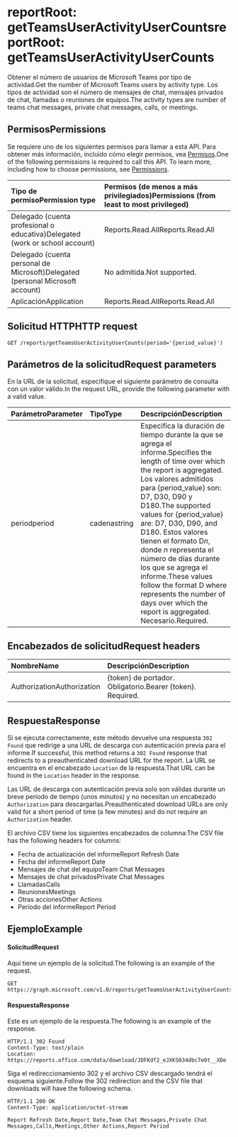 # <a name="reportroot-getteamsuseractivityusercounts"></a><span data-ttu-id="cde2e-101">reportRoot: getTeamsUserActivityUserCounts</span><span class="sxs-lookup"><span data-stu-id="cde2e-101">reportRoot: getTeamsUserActivityUserCounts</span></span>

<span data-ttu-id="cde2e-102">Obtener el número de usuarios de Microsoft Teams por tipo de actividad.</span><span class="sxs-lookup"><span data-stu-id="cde2e-102">Get the number of Microsoft Teams users by activity type.</span></span> <span data-ttu-id="cde2e-103">Los tipos de actividad son el número de mensajes de chat, mensajes privados de chat, llamadas o reuniones de equipos.</span><span class="sxs-lookup"><span data-stu-id="cde2e-103">The activity types are number of teams chat messages, private chat messages, calls, or meetings.</span></span>

## <a name="permissions"></a><span data-ttu-id="cde2e-104">Permisos</span><span class="sxs-lookup"><span data-stu-id="cde2e-104">Permissions</span></span>

<span data-ttu-id="cde2e-p102">Se requiere uno de los siguientes permisos para llamar a esta API. Para obtener más información, incluido cómo elegir permisos, vea [Permisos](../../../concepts/permissions_reference.md).</span><span class="sxs-lookup"><span data-stu-id="cde2e-p102">One of the following permissions is required to call this API. To learn more, including how to choose permissions, see [Permissions](../../../concepts/permissions_reference.md).</span></span>

| <span data-ttu-id="cde2e-107">Tipo de permiso</span><span class="sxs-lookup"><span data-stu-id="cde2e-107">Permission type</span></span>                        | <span data-ttu-id="cde2e-108">Permisos (de menos a más privilegiados)</span><span class="sxs-lookup"><span data-stu-id="cde2e-108">Permissions (from least to most privileged)</span></span> |
| :------------------------------------- | :--------------------------------------- |
| <span data-ttu-id="cde2e-109">Delegado (cuenta profesional o educativa)</span><span class="sxs-lookup"><span data-stu-id="cde2e-109">Delegated (work or school account)</span></span>     | <span data-ttu-id="cde2e-110">Reports.Read.All</span><span class="sxs-lookup"><span data-stu-id="cde2e-110">Reports.Read.All</span></span>                         |
| <span data-ttu-id="cde2e-111">Delegado (cuenta personal de Microsoft)</span><span class="sxs-lookup"><span data-stu-id="cde2e-111">Delegated (personal Microsoft account)</span></span> | <span data-ttu-id="cde2e-112">No admitida.</span><span class="sxs-lookup"><span data-stu-id="cde2e-112">Not supported.</span></span>                           |
| <span data-ttu-id="cde2e-113">Aplicación</span><span class="sxs-lookup"><span data-stu-id="cde2e-113">Application</span></span>                            | <span data-ttu-id="cde2e-114">Reports.Read.All</span><span class="sxs-lookup"><span data-stu-id="cde2e-114">Reports.Read.All</span></span>                         |

## <a name="http-request"></a><span data-ttu-id="cde2e-115">Solicitud HTTP</span><span class="sxs-lookup"><span data-stu-id="cde2e-115">HTTP request</span></span>

<!-- { "blockType": "ignored" } -->

```http
GET /reports/getTeamsUserActivityUserCounts(period='{period_value}')
```

## <a name="request-parameters"></a><span data-ttu-id="cde2e-116">Parámetros de la solicitud</span><span class="sxs-lookup"><span data-stu-id="cde2e-116">Request parameters</span></span>

<span data-ttu-id="cde2e-117">En la URL de la solicitud, especifique el siguiente parámetro de consulta con un valor válido.</span><span class="sxs-lookup"><span data-stu-id="cde2e-117">In the request URL, provide the following parameter with a valid value.</span></span>

| <span data-ttu-id="cde2e-118">Parámetro</span><span class="sxs-lookup"><span data-stu-id="cde2e-118">Parameter</span></span> | <span data-ttu-id="cde2e-119">Tipo</span><span class="sxs-lookup"><span data-stu-id="cde2e-119">Type</span></span>   | <span data-ttu-id="cde2e-120">Descripción</span><span class="sxs-lookup"><span data-stu-id="cde2e-120">Description</span></span>                              |
| :-------- | :----- | :--------------------------------------- |
| <span data-ttu-id="cde2e-121">period</span><span class="sxs-lookup"><span data-stu-id="cde2e-121">period</span></span>    | <span data-ttu-id="cde2e-122">cadena</span><span class="sxs-lookup"><span data-stu-id="cde2e-122">string</span></span> | <span data-ttu-id="cde2e-123">Especifica la duración de tiempo durante la que se agrega el informe.</span><span class="sxs-lookup"><span data-stu-id="cde2e-123">Specifies the length of time over which the report is aggregated.</span></span> <span data-ttu-id="cde2e-124">Los valores admitidos para {period_value} son: D7, D30, D90 y D180.</span><span class="sxs-lookup"><span data-stu-id="cde2e-124">The supported values for {period_value} are: D7, D30, D90, and D180.</span></span> <span data-ttu-id="cde2e-125">Estos valores tienen el formato D*n*, donde *n* representa el número de días durante los que se agrega el informe.</span><span class="sxs-lookup"><span data-stu-id="cde2e-125">These values follow the format D   where    represents the number of days over which the report is aggregated.</span></span> <span data-ttu-id="cde2e-126">Necesario.</span><span class="sxs-lookup"><span data-stu-id="cde2e-126">Required.</span></span> |

## <a name="request-headers"></a><span data-ttu-id="cde2e-127">Encabezados de solicitud</span><span class="sxs-lookup"><span data-stu-id="cde2e-127">Request headers</span></span>

| <span data-ttu-id="cde2e-128">Nombre</span><span class="sxs-lookup"><span data-stu-id="cde2e-128">Name</span></span>          | <span data-ttu-id="cde2e-129">Descripción</span><span class="sxs-lookup"><span data-stu-id="cde2e-129">Description</span></span>               |
| :------------ | :------------------------ |
| <span data-ttu-id="cde2e-130">Authorization</span><span class="sxs-lookup"><span data-stu-id="cde2e-130">Authorization</span></span> | <span data-ttu-id="cde2e-p104">{token} de portador. Obligatorio.</span><span class="sxs-lookup"><span data-stu-id="cde2e-p104">Bearer {token}. Required.</span></span> |

## <a name="response"></a><span data-ttu-id="cde2e-133">Respuesta</span><span class="sxs-lookup"><span data-stu-id="cde2e-133">Response</span></span>

<span data-ttu-id="cde2e-134">Si se ejecuta correctamente, este método devuelve una respuesta `302 Found` que redirige a una URL de descarga con autenticación previa para el informe.</span><span class="sxs-lookup"><span data-stu-id="cde2e-134">If successful, this method returns a `302 Found` response that redirects to a preauthenticated download URL for the report.</span></span> <span data-ttu-id="cde2e-135">La URL se encuentra en el encabezado `Location` de la respuesta.</span><span class="sxs-lookup"><span data-stu-id="cde2e-135">That URL can be found in the `Location` header in the response.</span></span>

<span data-ttu-id="cde2e-136">Las URL de descarga con autenticación previa solo son válidas durante un breve período de tiempo (unos minutos) y no necesitan un encabezado `Authorization` para descargarlas.</span><span class="sxs-lookup"><span data-stu-id="cde2e-136">Preauthenticated download URLs are only valid for a short period of time (a few minutes) and do not require an `Authorization` header.</span></span>

<span data-ttu-id="cde2e-137">El archivo CSV tiene los siguientes encabezados de columna:</span><span class="sxs-lookup"><span data-stu-id="cde2e-137">The CSV file has the following headers for columns:</span></span>

- <span data-ttu-id="cde2e-138">Fecha de actualización del informe</span><span class="sxs-lookup"><span data-stu-id="cde2e-138">Report Refresh Date</span></span>
- <span data-ttu-id="cde2e-139">Fecha del informe</span><span class="sxs-lookup"><span data-stu-id="cde2e-139">Report Date</span></span>
- <span data-ttu-id="cde2e-140">Mensajes de chat del equipo</span><span class="sxs-lookup"><span data-stu-id="cde2e-140">Team Chat Messages</span></span>
- <span data-ttu-id="cde2e-141">Mensajes de chat privados</span><span class="sxs-lookup"><span data-stu-id="cde2e-141">Private Chat Messages</span></span>
- <span data-ttu-id="cde2e-142">Llamadas</span><span class="sxs-lookup"><span data-stu-id="cde2e-142">Calls</span></span>
- <span data-ttu-id="cde2e-143">Reuniones</span><span class="sxs-lookup"><span data-stu-id="cde2e-143">Meetings</span></span>
- <span data-ttu-id="cde2e-144">Otras acciones</span><span class="sxs-lookup"><span data-stu-id="cde2e-144">Other Actions</span></span>
- <span data-ttu-id="cde2e-145">Período del informe</span><span class="sxs-lookup"><span data-stu-id="cde2e-145">Report Period</span></span>

## <a name="example"></a><span data-ttu-id="cde2e-146">Ejemplo</span><span class="sxs-lookup"><span data-stu-id="cde2e-146">Example</span></span>

#### <a name="request"></a><span data-ttu-id="cde2e-147">Solicitud</span><span class="sxs-lookup"><span data-stu-id="cde2e-147">Request</span></span>

<span data-ttu-id="cde2e-148">Aquí tiene un ejemplo de la solicitud.</span><span class="sxs-lookup"><span data-stu-id="cde2e-148">The following is an example of the request.</span></span>

<!-- {
  "blockType": "request",
  "name": "reportroot_getteamsuseractivityusercounts"
}-->

```http
GET https://graph.microsoft.com/v1.0/reports/getTeamsUserActivityUserCounts(period='D7')
```

#### <a name="response"></a><span data-ttu-id="cde2e-149">Respuesta</span><span class="sxs-lookup"><span data-stu-id="cde2e-149">Response</span></span>

<span data-ttu-id="cde2e-150">Este es un ejemplo de la respuesta.</span><span class="sxs-lookup"><span data-stu-id="cde2e-150">The following is an example of the response.</span></span>

<!-- { "blockType": "ignored" } --> 

```http
HTTP/1.1 302 Found
Content-Type: text/plain
Location: https://reports.office.com/data/download/JDFKdf2_eJXKS034dbc7e0t__XDe
```

<span data-ttu-id="cde2e-151">Siga el redireccionamiento 302 y el archivo CSV descargado tendrá el esquema siguiente.</span><span class="sxs-lookup"><span data-stu-id="cde2e-151">Follow the 302 redirection and the CSV file that downloads will have the following schema.</span></span>

<!-- {
  "blockType": "response",
  "truncated": true,
  "@odata.type": "stream"
} -->

```http
HTTP/1.1 200 OK
Content-Type: application/octet-stream

Report Refresh Date,Report Date,Team Chat Messages,Private Chat Messages,Calls,Meetings,Other Actions,Report Period
```
